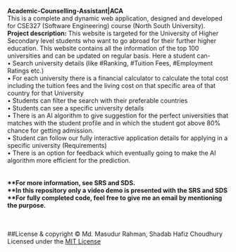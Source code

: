 <b>Academic-Counselling-Assistant|ACA</b><br>
This is a complete and dynamic web application, designed and developed for CSE327 (Software Engineering) course (North South University).<br>
<b>Project description:</b> This website is targeted for the University of Higher Secondary level students who want to go abroad for their further higher education. This website contains all the information of the top 100 universities and can be updated on regular basis. Here a student can- <br>
•	Search university details (like #Ranking, #Tuition Fees, #Employment Ratings etc.)<br>
•	For each university there is a financial calculator to calculate the total cost including the tuition fees and the living cost on that specific area of that country for that University<br>
•	Students can filter the search with their preferable countries <br>
•	Students can see a specific university details<br>
•	There is an AI algorithm to give suggestion for the perfect universities that matches with the student profile and in which the student got above 80% chance for getting admission.<br>
•	Student can follow our fully interactive application details for applying in a specific university (Requirements)<br>
•	There is an option for feedback which eventually going to make the AI algorithm more efficient for the prediction.<br>
<br><br>
<b>**For more information, see SRS and SDS.<br>
**In this repository only a video demo is presented with the SRS and SDS<br>
**For fully completed code, feel free to give me an email by mentioning the purpose.<br></b> <br><br>

##License & copyright
© Md. Masudur Rahman, Shadab Hafiz Choudhury
Licensed under the [MIT License](LICENSE)


